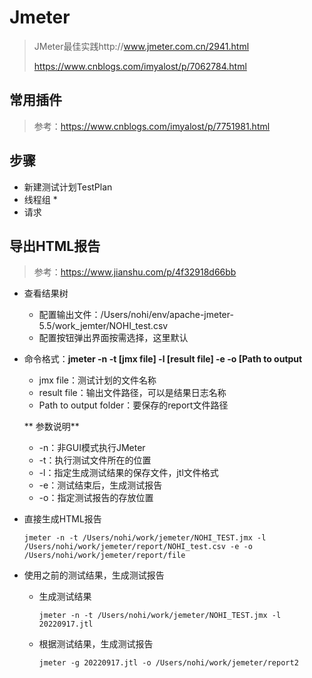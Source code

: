 # Jmeter

> JMeter最佳实践http://www.jmeter.com.cn/2941.html
>
> https://www.cnblogs.com/imyalost/p/7062784.html



## 常用插件

> 参考：https://www.cnblogs.com/imyalost/p/7751981.html



## 步骤

* 新建测试计划TestPlan
* 线程组
  * 
* 请求



## 导出HTML报告

> 参考：https://www.jianshu.com/p/4f32918d66bb



* 查看结果树

  * 配置输出文件：/Users/nohi/env/apache-jmeter-5.5/work_jemter/NOHI_test.csv
  * 配置按钮弹出界面按需选择，这里默认

* 命令格式：**jmeter -n -t [jmx file] -l [result file] -e -o [Path to output**

  - jmx file：测试计划的文件名称
  - result file：输出文件路径，可以是结果日志名称
  - Path to output folder：要保存的report文件路径

   ** 参数说明**

  - -n：非GUI模式执行JMeter
  - -t：执行测试文件所在的位置
  - -l：指定生成测试结果的保存文件，jtl文件格式
  - -e：测试结束后，生成测试报告
  - -o：指定测试报告的存放位置

* 直接生成HTML报告

  ```
  jmeter -n -t /Users/nohi/work/jemeter/NOHI_TEST.jmx -l /Users/nohi/work/jemeter/report/NOHI_test.csv -e -o /Users/nohi/work/jemeter/report/file
  ```

* 使用之前的测试结果，生成测试报告

  * 生成测试结果

    ```
    jmeter -n -t /Users/nohi/work/jemeter/NOHI_TEST.jmx -l 20220917.jtl
    ```

  * 根据测试结果，生成测试报告

    ```
    jmeter -g 20220917.jtl -o /Users/nohi/work/jemeter/report2
    ```

    